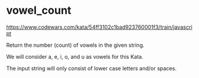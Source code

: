 # vowel_count

https://www.codewars.com/kata/54ff3102c1bad923760001f3/train/javascript

Return the number (count) of vowels in the given string.

We will consider a, e, i, o, and u as vowels for this Kata.

The input string will only consist of lower case letters and/or spaces.
